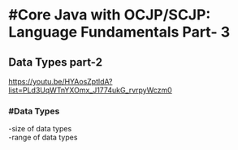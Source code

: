 <h1>#Core Java with OCJP/SCJP: Language Fundamentals Part- 3</h1>

<h2>Data Types part-2</h2>

<a>https://youtu.be/HYAosZptldA?list=PLd3UqWTnYXOmx_J1774ukG_rvrpyWczm0</a>

<h3>#Data Types</h3>
<p>
-size of data types <br>
-range of data types  <br>
</p>

